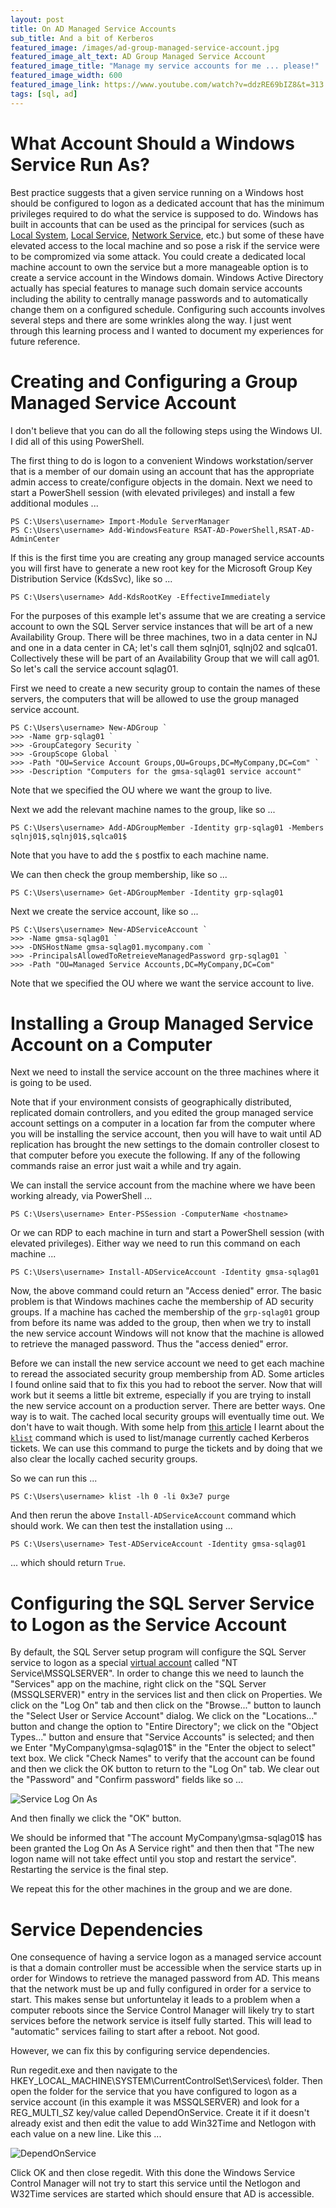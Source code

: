 ```yaml
---
layout: post
title: On AD Managed Service Accounts
sub_title: And a bit of Kerberos
featured_image: /images/ad-group-managed-service-account.jpg
featured_image_alt_text: AD Group Managed Service Account
featured_image_title: "Manage my service accounts for me ... please!"
featured_image_width: 600
featured_image_link: https://www.youtube.com/watch?v=ddzRE69bIZ8&t=313
tags: [sql, ad]
---
```


# What Account Should a Windows Service Run As?

Best practice suggests that a given service running on a Windows host should be configured to logon as a dedicated
account that has the minimum privileges required to do what the service is supposed to do.  Windows has built in
accounts that can be used as the principal for services (such as
[Local System](https://docs.microsoft.com/en-us/windows/win32/services/localsystem-account),
[Local Service](https://docs.microsoft.com/en-us/windows/win32/services/localservice-account),
[Network Service](https://docs.microsoft.com/en-us/windows/win32/services/networkservice-account), etc.)
but some of these have elevated access to the local machine and so pose a risk if the service were to be compromized
via some attack.  You could create a dedicated local machine account to own the service but a more manageable option is
to create a service account in the Windows domain.  Windows Active Directory actually has special features to manage
such domain service accounts including the ability to centrally manage passwords and to automatically change them on a
configured schedule.  Configuring such accounts involves several steps and there are some wrinkles along the way.  I
just went through this learning process and I wanted to document my experiences for future reference.

# Creating and Configuring a Group Managed Service Account

I don't believe that you can do all the following steps using the Windows UI.  I did all of this using PowerShell.

The first thing to do is logon to a convenient Windows workstation/server that is a member of our domain using an
account that has the appropriate admin access to create/configure objects in the domain.  Next we need to start a
PowerShell session (with elevated privileges) and install a few additional modules ...

```
PS C:\Users\username> Import-Module ServerManager
PS C:\Users\username> Add-WindowsFeature RSAT-AD-PowerShell,RSAT-AD-AdminCenter
```

If this is the first time you are creating any group managed service accounts you will first have to generate a new root
key for the Microsoft Group Key Distribution Service (KdsSvc), like so ...

```
PS C:\Users\username> Add-KdsRootKey -EffectiveImmediately
```

For the purposes of this example let's assume that we are creating a service account to own the SQL Server service
instances that will be art of a new Availability Group.  There will be three machines, two in a data center in NJ and
one in a data center in CA; let's call them sqlnj01, sqlnj02 and sqlca01.  Collectively these will be part of an
Availability Group that we will call ag01.  So let's call the service account sqlag01.

First we need to create a new security group to contain the names of these servers, the computers that will be allowed
to use the group managed service account.

```
PS C:\Users\username> New-ADGroup `
>>> -Name grp-sqlag01 `
>>> -GroupCategory Security `
>>> -GroupScope Global `
>>> -Path "OU=Service Account Groups,OU=Groups,DC=MyCompany,DC=Com" `
>>> -Description "Computers for the gmsa-sqlag01 service account"
```

Note that we specified the OU where we want the group to live.

Next we add the relevant machine names to the group, like so ...

```
PS C:\Users\username> Add-ADGroupMember -Identity grp-sqlag01 -Members sqlnj01$,sqlnj01$,sqlca01$
```

Note that you have to add the `$` postfix to each machine name.

We can then check the group membership, like so ...

```
PS C:\Users\username> Get-ADGroupMember -Identity grp-sqlag01
```

Next we create the service account, like so ...

```
PS C:\Users\username> New-ADServiceAccount `
>>> -Name gmsa-sqlag01 `
>>> -DNSHostName gmsa-sqlag01.mycompany.com `
>>> -PrincipalsAllowedToRetreieveManagedPassword grp-sqlag01 `
>>> -Path "OU=Managed Service Accounts,DC=MyCompany,DC=Com"
```

Note that we specified the OU where we want the service account to live.

# Installing a Group Managed Service Account on a Computer

Next we need to install the service account on the three machines where it is going to be used.

Note that if your environment consists of geographically distributed, replicated domain controllers, and you edited the
group managed service account settings on a computer in a location far from the computer where you will be installing
the service account, then you will have to wait until AD replication has brought the new settings to the domain
controller closest to that computer before you execute the following.  If any of the following commands raise an error
just wait a while and try again.

We can install the service account from the machine where we have been working already, via PowerShell ...

```
PS C:\Users\username> Enter-PSSession -ComputerName <hostname>
```

Or we can RDP to each machine in turn and start a PowerShell session (with elevated privileges).  Either way we need to
run this command on each machine ...

```
PS C:\Users\username> Install-ADServiceAccount -Identity gmsa-sqlag01
```

Now, the above command could return an "Access denied" error.  The basic problem is that Windows machines cache the
membership of AD security groups.  If a machine has cached the membership of the `grp-sqlag01` group from before its
name was added to the group, then when we try to install the new service account Windows will not know that the machine
is allowed to retrieve the managed password.  Thus the "access denied" error.

Before we can install the new service account we need to get each machine to reread the associated security group
membership from AD.  Some articles I found online said that to fix this you had to reboot the server.  Now that will
work but it seems a little bit extreme, especially if you are trying to install the new service account on a production
server.  There are better ways.  One way is to wait.  The cached local security groups will eventually time out.  We
don't have to wait though.  With some help from
[this article](http://woshub.com/how-to-refresh-ad-groups-membership-without-user-logoff/) I learnt about the
[`klist`](https://docs.microsoft.com/en-us/windows-server/administration/windows-commands/klist) command which is used
to list/manage currently cached Kerberos tickets.  We can use this command to purge the tickets and by doing that we
also clear the locally cached security groups.

So we can run this ...

```
PS C:\Users\username> klist -lh 0 -li 0x3e7 purge
```

And then rerun the above `Install-ADServiceAccount` command which should work.  We can then test the installation using
...

```
PS C:\Users\username> Test-ADServiceAccount -Identity gmsa-sqlag01
```

... which should return `True`.

# Configuring the SQL Server Service to Logon as the Service Account

By default, the SQL Server setup program will configure the SQL Server service to logon as a special
[virtual account](https://docs.microsoft.com/en-us/windows/security/identity-protection/access-control/service-accounts#bkmk-virtualserviceaccounts)
called "NT Service\MSSQLSERVER".  In order to change this we need to launch the "Services" app on the machine, right
click on the "SQL Server (MSSQLSERVER)" entry in the services list and then click on Properties.  We click on the
"Log On" tab and then click on the "Browse..." button to launch the "Select User or Service Account" dialog.  We click
on the "Locations..." button and change the option to "Entire Directory"; we click on the "Object Types..." button and
ensure that "Service Accounts" is selected; and then we Enter "MyCompany\gmsa-sqlag01$" in the "Enter the object to
select" text box.  We click "Check Names" to verify that the account can be found and then we click the OK button to
return to the "Log On" tab.  We clear out the "Password" and "Confirm password" fields like so ...

![Service Log On As](/images/service_log_on_as.png)

And then finally we click the "OK" button.

We should be informed that "The account MyCompany\gmsa-sqlag01$ has been granted the Log On As A Service right" and then
then that "The new logon name will not take effect until you stop and restart the service".  Restarting the service is
the final step.

We repeat this for the other machines in the group and we are done.

# Service Dependencies

One consequence of having a service logon as a managed service account is that a domain controller must be accessible
when the service starts up in order for Windows to retrieve the managed password from AD.  This means that the network
must be up and fully configured in order for a service to start.  This makes sense but unfortuntelay it leads to a
problem when a computer reboots since the Service Control Manager will likely try to start services before the network
service is itself fully started.  This will lead to "automatic" services failing to start after a reboot.  Not good.

However, we can fix this by configuring service dependencies.

Run regedit.exe and then navigate to the HKEY_LOCAL_MACHINE\SYSTEM\CurrentControlSet\Services\ folder.  Then open the
folder for the service that you have configured to logon as a service account (in this example it was MSSQLSERVER) and
look for a REG_MULTI_SZ key/value called DependOnService.  Create it if it doesn't already exist and then edit the value
to add Win32Time and Netlogon with each value on a new line.  Like this ...

![DependOnService](/images/depend_on_service.png)

Click OK and then close regedit.  With this done the Windows Service Control Manager will not try to start this service
until the Netlogon and W32Time services are started which should ensure that AD is accessible.

